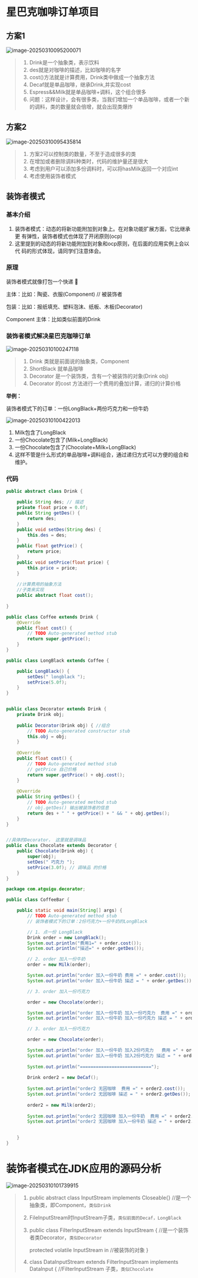 # 星巴克咖啡订单项目

## 方案1

![image-20250310095200071](./assets/image-20250310095200071.png)

> 1. Drink是一个抽象类，表示饮料
> 2. des就是对咖啡的描述，比如咖啡的名字
> 3. cost()方法就是计算费用，Drink类中做成一个抽象方法
> 4. Decaf就是单品咖啡，继承Drink,并实现cost
> 5. Espress&&Milk就是单品咖啡+调料，这个组合很多
> 6. 问题：这样设计，会有很多类，当我们增加一个单品咖啡，或者一个新的调料，类的数量就会倍增，就会出现类爆炸

## 方案2

![image-20250310095435814](./assets/image-20250310095435814.png)

> 1. 方案2可以控制类的数量，不至于造成很多的类
> 2. 在增加或者删除调料种类时，代码的维护量还是很大
> 3. 考虑到用户可以添加多份调料时，可以将hasMilk返回一个对应int
> 4. 考虑使用装饰者模式

## 装饰者模式

### 基本介绍

1. 装饰者模式：动态的将新功能附加到对象上。在对象功能扩展方面，它比继承更 有弹性，装饰者模式也体现了开闭原则(ocp)
2. 这里提到的动态的将新功能附加到对象和ocp原则，在后面的应用实例上会以代 码的形式体现，请同学们注意体会。

### 原理

装饰者模式就像打包一个快递 

主体：比如：陶瓷、衣服(Component) // 被装饰者 

包装：比如：报纸填充、塑料泡沫、纸板、木板(Decorator) 

Component 主体：比如类似前面的Drink

### 装饰者模式解决星巴克咖啡订单

![image-20250310100247118](./assets/image-20250310100247118.png)

> 1) Drink 类就是前面说的抽象类，Component
> 2)  ShortBlack 就单品咖啡 
> 3) Decorator 是一个装饰类，含有一个被装饰的对象(Drink obj)
> 4) Decorator 的cost 方法进行一个费用的叠加计算，递归的计算价格

**举例：**

装饰者模式下的订单：一份LongBlack+两份巧克力和一份牛奶

![image-20250310100422013](./assets/image-20250310100422013.png)

1) Milk包含了LongBlack
2) 一份Chocolate包含了(Milk+LongBlack)
3)  一份Chocolate包含了(Chocolate+Milk+LongBlack)
4) 这样不管是什么形式的单品咖啡+调料组合，通过递归方式可以方便的组合和维护。

### 代码

```java
public abstract class Drink {

	public String des; // 描述
	private float price = 0.0f;
	public String getDes() {
		return des;
	}
	public void setDes(String des) {
		this.des = des;
	}
	public float getPrice() {
		return price;
	}
	public void setPrice(float price) {
		this.price = price;
	}
	
	//计算费用的抽象方法
	//子类来实现
	public abstract float cost();
	
}

public class Coffee extends Drink {
	@Override
	public float cost() {
		// TODO Auto-generated method stub
		return super.getPrice();
	}
}

public class LongBlack extends Coffee {

	public LongBlack() {
		setDes(" longblack ");
		setPrice(5.0f);
	}
}


public class Decorator extends Drink {
	private Drink obj;
	
	public Decorator(Drink obj) { //组合
		// TODO Auto-generated constructor stub
		this.obj = obj;
	}
	
	@Override
	public float cost() {
		// TODO Auto-generated method stub
		// getPrice 自己价格
		return super.getPrice() + obj.cost();
	}
	
	@Override
	public String getDes() {
		// TODO Auto-generated method stub
		// obj.getDes() 输出被装饰者的信息
		return des + " " + getPrice() + " && " + obj.getDes();
	}
}


//具体的Decorator， 这里就是调味品
public class Chocolate extends Decorator {
	public Chocolate(Drink obj) {
		super(obj);
		setDes(" 巧克力 ");
		setPrice(3.0f); // 调味品 的价格
	}
}

```

```java
package com.atguigu.decorator;

public class CoffeeBar {

	public static void main(String[] args) {
		// TODO Auto-generated method stub
		// 装饰者模式下的订单：2份巧克力+一份牛奶的LongBlack

		// 1. 点一份 LongBlack
		Drink order = new LongBlack();
		System.out.println("费用1=" + order.cost());
		System.out.println("描述=" + order.getDes());

		// 2. order 加入一份牛奶
		order = new Milk(order);

		System.out.println("order 加入一份牛奶 费用 =" + order.cost());
		System.out.println("order 加入一份牛奶 描述 = " + order.getDes());

		// 3. order 加入一份巧克力

		order = new Chocolate(order);

		System.out.println("order 加入一份牛奶 加入一份巧克力  费用 =" + order.cost());
		System.out.println("order 加入一份牛奶 加入一份巧克力 描述 = " + order.getDes());

		// 3. order 加入一份巧克力

		order = new Chocolate(order);

		System.out.println("order 加入一份牛奶 加入2份巧克力   费用 =" + order.cost());
		System.out.println("order 加入一份牛奶 加入2份巧克力 描述 = " + order.getDes());
	
		System.out.println("===========================");
		
		Drink order2 = new DeCaf();
		
		System.out.println("order2 无因咖啡  费用 =" + order2.cost());
		System.out.println("order2 无因咖啡 描述 = " + order2.getDes());
		
		order2 = new Milk(order2);
		
		System.out.println("order2 无因咖啡 加入一份牛奶  费用 =" + order2.cost());
		System.out.println("order2 无因咖啡 加入一份牛奶 描述 = " + order2.getDes());

	
	}
}
```

# 装饰者模式在JDK应用的源码分析

![image-20250310101739915](./assets/image-20250310101739915.png)

> 1. public abstract class InputStream implements Closeable{} //是一个抽象类，即Component，`类似Drink`
>
> 2. FileInputStream时InputStream子类，`类似前面的Decaf，LongBlack`
>
> 3. public class FilterInputStream extends InputStream { //是一个装饰者类Decorator，`类似Decorator`
>
>    protected volatile InputStream in //被装饰的对象 } 
>
> 4. class DataInputStream extends FilterInputStream implements DataInput { //FilterInputStream 子类，`类似Chocolate`